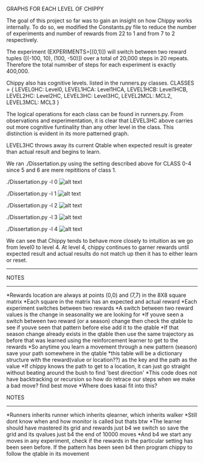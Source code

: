
</b>GRAPHS FOR EACH LEVEL OF CHIPPY</b>

The goal of this project so far was to gain an insight on how Chippy 
works internally. To do so, we modified the Constants.py file to reduce the number 
of experiments and number of rewards from 22 to 1 and from 7 to 2 respectively.

The experiment (EXPERIMENTS=[(0,1)]) will switch between two reward tuples ([(-100, 10), (100,  -50)])
over a total of 20,000 steps in 20 repeats. Therefore the total numnber of steps 
for each experiment is exactly 400,000.

Chippy also has cognitive levels. listed in the runners.py classes.
CLASSES = {
    LEVEL0HC:   Level0,
    LEVEL1HCA:  Level1HCA,
    LEVEL1HCB:  Level1HCB,
    LEVEL2HC:   Level2HC,
    LEVEL3HC:   Level3HC,
    LEVEL2MCL:  MCL2,
    LEVEL3MCL:  MCL3
}

The logical operations for each class can be found in runners.py. 
From observations and experimentation, it is clear that LEVEL3HC above
carries out more cognitive funtinality than any other level in the class.
This distinction is evident in its more patterned graph. 

LEVEL3HC throws away its current Qtable when expected result is 
greater than actual result and begins to learn. 


We ran ./Dissertation.py using the setting described above for 
CLASS 0-4 since 5 and 6 are mere repititions of class 1.


./Dissertation.py -l 0
![alt text](https://github.com/tabularrasa/Chippy/blob/JesuyeChippy/allPix/graphlevel0.PNG)


./Dissertation.py -l 1
![alt text](https://github.com/tabularrasa/Chippy/blob/JesuyeChippy/allPix/graphlevel1.PNG)

./Dissertation.py -l 2
![alt text](https://github.com/tabularrasa/Chippy/blob/JesuyeChippy/allPix/graphlevel2.PNG)


./Dissertation.py -l 3
![alt text](https://github.com/tabularrasa/Chippy/blob/JesuyeChippy/allPix/graphlevel3.PNG)


./Dissertation.py -l 4
![alt text](https://github.com/tabularrasa/Chippy/blob/JesuyeChippy/allPix/graphlevel4.PNG)


We can see that Chippy tends to behave more closely to intuition as we
go from level0 to level 4. At level 4, chippy continues to garner rewards
until expected result and actual results do not match up then it has to 
either learn or reset.



******
NOTES
******

*Rewards location are always at points (0,0) and (7,7) 
    in the 8X8 square matrix
*Each square in the matrix has an expected and actual reward
*Each experiment switches between two rewards
*A switch between two reward values is the change
    in seasonality we are looking for
*If youve seen a switch between two reward (or a season)
    change then check the qtable to see if youve
    seen that pattern before else add it to the qtable
*If that season change already exists in the qtable then use 
    the same trajectory as before that was learned using the 
    reinforcement learner to get to the rewards
*So anytime you learn a movement through a new pattern (season)
    save your path somewhere in the qtable
*this table will be a dictionary structure with the 
    reward(value or location??) as the key and the path as the value
*If chippy knows the path to get to a location, it can just go 
    straight without beating around the bush to find 'best direction'
*This code does not have backtracking or recursion so how 
    do retrace our steps when we make a bad move? find best move
*Where does kasai fit into this?


NOTES
*****
*Runners inherits runner which inherits qlearner, which inherits walker
*Still dont know when and how monitor is called but thats btw
*The learner should have mastered its grid and rewards just b4 we switch
    so save the grid and its qvalues just b4 the end of  10000 moves
*And b4 we start any moves in any experiment, check if the rewards in 
    the particular setting has been seen before. If the pattern has been
    seen b4 then program chippy to follow the qtable in its movement
